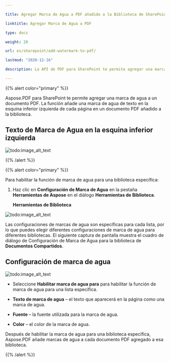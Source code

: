 ```yaml
---

title: Agregar Marca de Agua a PDF añadido a la Biblioteca de SharePoint

linktitle: Agregar Marca de Agua a PDF

type: docs

weight: 20

url: es/sharepoint/add-watermark-to-pdf/

lastmod: "2020-12-16"

description: La API de PDF para SharePoint te permite agregar una marca de agua a documentos PDF añadidos a la biblioteca.

---
```




{{% alert color="primary" %}}



Aspose.PDF para SharePoint te permite agregar una marca de agua a un documento PDF. La función añade una marca de agua de texto en la esquina inferior izquierda de cada página en un documento PDF añadido a la biblioteca.



## **Texto de Marca de Agua en la esquina inferior izquierda**



![todo:image_alt_text](add-watermark-to-pdf_1.jpg)



{{% /alert %}}



{{% alert color="primary" %}}



Para habilitar la función de marca de agua para una biblioteca específica:



1. Haz clic en **Configuración de Marca de Agua** en la pestaña **Herramientas de Aspose** en el diálogo **Herramientas de Biblioteca**.



   **Herramientas de Biblioteca**



![todo:image_alt_text](add-watermark-to-pdf_2.jpg)



Las configuraciones de marcas de agua son específicas para cada lista, por lo que puedes elegir diferentes configuraciones de marca de agua para diferentes bibliotecas. El siguiente captura de pantalla muestra el cuadro de diálogo de Configuración de Marca de Agua para la biblioteca de **Documentos Compartidos**.



## **Configuración de marca de agua**



![todo:image_alt_text](add-watermark-to-pdf_3.jpg)



- Seleccione **Habilitar marca de agua para** para habilitar la función de marca de agua para una lista específica.

- **Texto de marca de agua** – el texto que aparecerá en la página como una marca de agua.

- **Fuente** – la fuente utilizada para la marca de agua.

- **Color** – el color de la marca de agua.



Después de habilitar la marca de agua para una biblioteca específica, Aspose.PDF añade marcas de agua a cada documento PDF agregado a esa biblioteca.



{{% /alert %}}